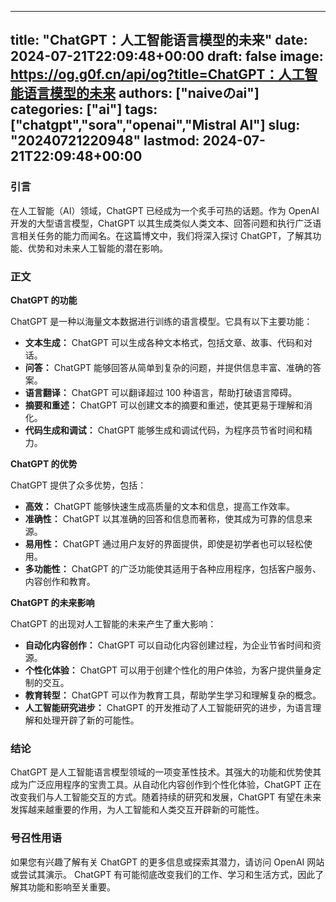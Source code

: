 
---
title: "ChatGPT：人工智能语言模型的未来"
date: 2024-07-21T22:09:48+00:00
draft: false
image: https://og.g0f.cn/api/og?title=ChatGPT：人工智能语言模型的未来
authors: ["naiveのai"]
categories: ["ai"]
tags: ["chatgpt","sora","openai","Mistral AI"]
slug: "20240721220948"
lastmod: 2024-07-21T22:09:48+00:00
---
### 引言

在人工智能（AI）领域，ChatGPT 已经成为一个炙手可热的话题。作为 OpenAI 开发的大型语言模型，ChatGPT 以其生成类似人类文本、回答问题和执行广泛语言相关任务的能力而闻名。在这篇博文中，我们将深入探讨 ChatGPT，了解其功能、优势和对未来人工智能的潜在影响。

### 正文

**ChatGPT 的功能**

ChatGPT 是一种以海量文本数据进行训练的语言模型。它具有以下主要功能：

* **文本生成：** ChatGPT 可以生成各种文本格式，包括文章、故事、代码和对话。
* **问答：** ChatGPT 能够回答从简单到复杂的问题，并提供信息丰富、准确的答案。
* **语言翻译：** ChatGPT 可以翻译超过 100 种语言，帮助打破语言障碍。
* **摘要和重述：** ChatGPT 可以创建文本的摘要和重述，使其更易于理解和消化。
* **代码生成和调试：** ChatGPT 能够生成和调试代码，为程序员节省时间和精力。

**ChatGPT 的优势**

ChatGPT 提供了众多优势，包括：

* **高效：** ChatGPT 能够快速生成高质量的文本和信息，提高工作效率。
* **准确性：** ChatGPT 以其准确的回答和信息而著称，使其成为可靠的信息来源。
* **易用性：** ChatGPT 通过用户友好的界面提供，即使是初学者也可以轻松使用。
* **多功能性：** ChatGPT 的广泛功能使其适用于各种应用程序，包括客户服务、内容创作和教育。

**ChatGPT 的未来影响**

ChatGPT 的出现对人工智能的未来产生了重大影响：

* **自动化内容创作：** ChatGPT 可以自动化内容创建过程，为企业节省时间和资源。
* **个性化体验：** ChatGPT 可以用于创建个性化的用户体验，为客户提供量身定制的交互。
* **教育转型：** ChatGPT 可以作为教育工具，帮助学生学习和理解复杂的概念。
* **人工智能研究进步：** ChatGPT 的开发推动了人工智能研究的进步，为语言理解和处理开辟了新的可能性。

### 结论

ChatGPT 是人工智能语言模型领域的一项变革性技术。其强大的功能和优势使其成为广泛应用程序的宝贵工具。从自动化内容创作到个性化体验，ChatGPT 正在改变我们与人工智能交互的方式。随着持续的研究和发展，ChatGPT 有望在未来发挥越来越重要的作用，为人工智能和人类交互开辟新的可能性。

### 号召性用语

如果您有兴趣了解有关 ChatGPT 的更多信息或探索其潜力，请访问 OpenAI 网站或尝试其演示。 ChatGPT 有可能彻底改变我们的工作、学习和生活方式，因此了解其功能和影响至关重要。